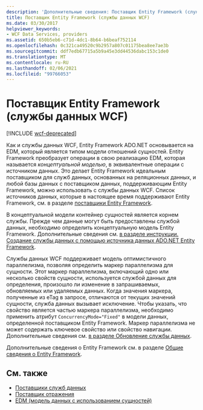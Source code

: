 ```yaml
---
description: 'Дополнительные сведения: Поставщик Entity Framework (службы данных WCF)'
title: Поставщик Entity Framework (службы данных WCF)
ms.date: 03/30/2017
helpviewer_keywords:
- WCF Data Services, providers
ms.assetid: 650b5eb6-c71d-4dc1-8b64-b6beaf752114
ms.openlocfilehash: 0c321ca49520c9b2957a807c01175bea8ee7ae3b
ms.sourcegitcommit: ddf7edb67715a5b9a45e3dd44536dabc153c1de0
ms.translationtype: MT
ms.contentlocale: ru-RU
ms.lasthandoff: 02/06/2021
ms.locfileid: "99766053"
---
```

# <a name="entity-framework-provider-wcf-data-services"></a>Поставщик Entity Framework (службы данных WCF)

[!INCLUDE [wcf-deprecated](~/includes/wcf-deprecated.md)]

Как и службы данных WCF, Entity Framework ADO.NET основывается на EDM, который является типом модели отношений сущностей. Entity Framework преобразует операции в свою реализацию EDM, которая называется *концептуальной моделью*, в эквивалентные операции с источником данных. Это делает Entity Framework идеальным поставщиком для служб данных, основанных на реляционных данных, и любой базы данных с поставщиком данных, поддерживающим Entity Framework, можно использовать с службы данных WCF. Список источников данных, которые в настоящее время поддерживают Entity Framework, см. в разделе [поставщики Entity Framework](/ef/ef6/fundamentals/providers/).
  
 В концептуальной модели контейнер сущностей является корнем службы. Прежде чем данные могут быть предоставлены службой данных, необходимо определить концептуальную модель Entity Framework. Дополнительные сведения см. [в разделе инструкции. Создание службы данных с помощью источника данных ADO.NET Entity Framework](create-a-data-service-using-an-adonet-ef-data-wcf.md).  
  
 Службы данных WCF поддерживает модель оптимистичного параллелизма, позволяя определить маркер параллелизма для сущности. Этот маркер параллелизма, включающий одно или несколько свойств сущности, используется службой данных для определения, произошло ли изменение в запрашиваемых, обновляемых или удаляемых данных. Когда значения маркера, полученные из eTag в запросе, отличаются от текущих значений сущности, служба данных вызывает исключение. Чтобы указать, что свойство является частью маркера параллелизма, необходимо применить атрибут `ConcurrencyMode="Fixed"` в модели данных, определенной поставщиком Entity Framework. Маркер параллелизма не может содержать ключевое свойство или свойство навигации. Дополнительные сведения см. [в разделе Обновление службы данных](updating-the-data-service-wcf-data-services.md).  
  
 Дополнительные сведения о Entity Framework см. в разделе [Общие сведения о Entity Framework](../adonet/ef/overview.md).  
  
## <a name="see-also"></a>См. также

- [Поставщики служб данных](data-services-providers-wcf-data-services.md)
- [Поставщик отражения](reflection-provider-wcf-data-services.md)
- [EDM (модель данных с использованием сущностей)](../adonet/entity-data-model.md)
